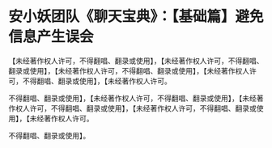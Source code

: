 # 安小妖团队《聊天宝典》：【基础篇】避免信息产生误会

【未经著作权人许可，不得翻唱、翻录或使用】，【未经著作权人许可，不得翻唱、翻录或使用】，【未经著作权人许可，不得翻唱、翻录或使用】，【未经著作权人许可，不得翻唱、翻录或使用】，【未经著作权人许可。

不得翻唱、翻录或使用】，【未经著作权人许可，不得翻唱、翻录或使用】，【未经著作权人许可，不得翻唱、翻录或使用】，【未经著作权人许可，不得翻唱、翻录或使用】，【未经著作权人许可。

不得翻唱、翻录或使用】。